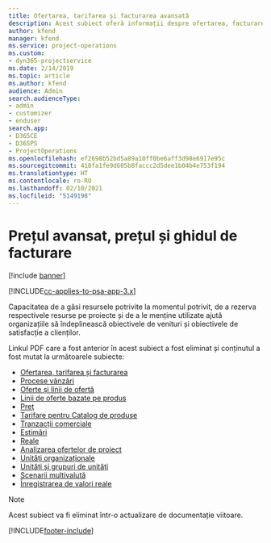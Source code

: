 ```yaml
---
title: Ofertarea, tarifarea și facturarea avansată
description: Acest subiect oferă informații despre ofertarea, facturarea și tarifarea în Project Service Automation.
author: kfend
manager: kfend
ms.service: project-operations
ms.custom:
- dyn365-projectservice
ms.date: 2/14/2019
ms.topic: article
ms.author: kfend
audience: Admin
search.audienceType:
- admin
- customizer
- enduser
search.app:
- D365CE
- D365PS
- ProjectOperations
ms.openlocfilehash: ef2698b52bd5a89a10ff0be6aff3d98e6917e95c
ms.sourcegitcommit: 418fa1fe9d605b8faccc2d5dee1b04b4e753f194
ms.translationtype: HT
ms.contentlocale: ro-RO
ms.lasthandoff: 02/10/2021
ms.locfileid: "5149198"
---
```

# <a name="advanced-quoting-pricing-and-billing-guide"></a>Prețul avansat, prețul și ghidul de facturare

[!include [banner](../../includes/psa-now-project-operations.md)]

[!INCLUDE[cc-applies-to-psa-app-3.x](../../includes/cc-applies-to-psa-app-3x.md)]

Capacitatea de a găsi resursele potrivite la momentul potrivit, de a rezerva respectivele resurse pe proiecte și de a le menține utilizate ajută organizațiile să îndeplinească obiectivele de venituri și obiectivele de satisfacție a clienților. 

Linkul PDF care a fost anterior în acest subiect a fost eliminat și conținutul a fost mutat la următoarele subiecte:

- [Ofertarea, tarifarea și facturarea](../quote-bill-price.md)
- [Procese vânzări](../basic-sales-process.md)
- [Oferte și linii de ofertă](../basic-quote-lines.md)
- [Linii de oferte bazate pe produs](../product-based-quote-lines.md)
- [Preţ](../basic-pricing.md)
- [Tarifare pentru Catalog de produse](../product-catalog-pricing.md)
- [Tranzacții comerciale](../basic-business-transactions.md)
- [Estimări](../estimates.md)
- [Reale](../actuals.md)
- [Analizarea ofertelor de proiect](../basic-analyzing-quotes.md)
- [Unități organizaționale](../advanced-organizational.md)
- [Unități și grupuri de unități](../advanced-units.md)
- [Scenarii multivalută](../advanced-currency.md)
- [Înregistrarea de valori reale](../advanced-actuals.md)

> [!NOTE]
> Acest subiect va fi eliminat într-o actualizare de documentație viitoare. 


[!INCLUDE[footer-include](../../includes/footer-banner.md)]